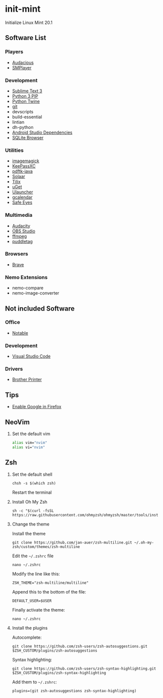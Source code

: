 # init-mint
Initialize Linux Mint 20.1

## Software List

### Players
- [Audacious](https://audacious-media-player.org/)
- [SMPlayer](https://www.smplayer.info/)

### Development
- [Sublime Text 3](https://www.sublimetext.com/)
- [Python 3 PIP](https://pip.pypa.io/en/stable/)
- [Python Twine](https://pypi.org/project/twine/)
- [git](https://git-scm.com/)
- devscripts
- build-essential
- lintian
- dh-python
- [Android Studio Dependencies](https://developer.android.com/studio/install)
- [SQLite Browser](https://sqlitebrowser.org/)

### Utilities
- [imagemagick](https://imagemagick.org/index.php)
- [KeePassXC](https://keepassxc.org/)
- [pdftk-java](https://gitlab.com/pdftk-java/pdftk)
- [Solaar](https://pwr-solaar.github.io/Solaar/)
- [Tilix](https://github.com/gnunn1/tilix)
- [uGet](https://github.com/ugetdm/uget-extension)
- [Ulauncher](https://ulauncher.io/)
- [gcalendar](https://github.com/slgobinath/gcalendar)
- [Safe Eyes](https://github.com/slgobinath/SafeEyes)

### Multimedia
- [Audacity](https://www.audacityteam.org/)
- [OBS Studio](https://obsproject.com/)
- [ffmpeg](https://ffmpeg.org/)
- [puddletag](https://github.com/puddletag/puddletag)

### Browsers
- [Brave](https://brave.com/)

### Nemo Extensions
- nemo-compare
- nemo-image-converter

## Not included Software

### Office
- [Notable](https://notable.app/)

### Development
- [Visual Studio Code](https://code.visualstudio.com/)

### Drivers
- [Brother Printer](http://support.brother.com/g/b/downloadend.aspx?c=us&lang=en&prod=mfc8890dw_all&os=127&dlid=dlf006893_000&flang=4&type3=625)


## Tips
- [Enable Google in Firefox](https://www.linuxmint.com/searchengines/anse.php?sen=Google&c=y)

## NeoVim
1. Set the default vim
    ```bash
    alias vim="nvim"
    alias vi="nvim"
    ```

## Zsh
1. Set the default shell

    ```
    chsh -s $(which zsh)
    ```

    Restart the terminal

2. Install Oh My Zsh

    ```
    sh -c "$(curl -fsSL https://raw.githubusercontent.com/ohmyzsh/ohmyzsh/master/tools/install.sh)"
    ```

3. Change the theme

    Install the theme
    ```
    git clone https://github.com/jan-auer/zsh-multiline.git ~/.oh-my-zsh/custom/themes/zsh-multiline
    ```

    Edit the `~/.zshrc` file
    ```
    nano ~/.zshrc
    ```

    Modify the line like this:
    ```
    ZSH_THEME="zsh-multiline/multiline"
    ```

    Append this to the bottom of the file:
    ```
    DEFAULT_USER=$USER
    ```

    Finally activate the theme:
    ```
    nano ~/.zshrc
    ```

4. Install the plugins

    Autocomplete:
    ```
    git clone https://github.com/zsh-users/zsh-autosuggestions.git $ZSH_CUSTOM/plugins/zsh-autosuggestions
    ```

    Syntax highlighting:
    ```
    git clone https://github.com/zsh-users/zsh-syntax-highlighting.git $ZSH_CUSTOM/plugins/zsh-syntax-highlighting
    ```

    Add them to `~/.zshrc`:
    ```
    plugins=(git zsh-autosuggestions zsh-syntax-highlighting)
    ```